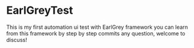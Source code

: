# EarlGreyTest
This is my first automation ui test with EarlGrey framework
you can learn from this framework by step by step commits
any question, welcome to discuss!

